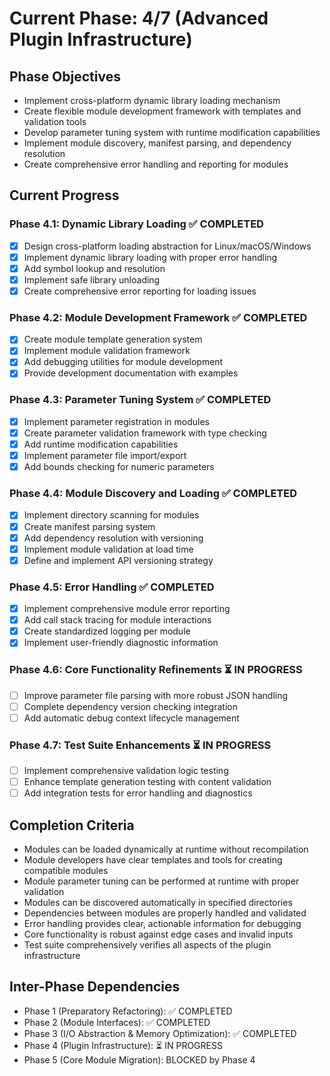 <!-- Purpose: Current project phase context -->
<!-- Update Rules:
- 500-word limit! 
- Include: 
  • Phase objectives
  • Current progress as a checklist
  • Completion criteria 
  • Inter-phase dependencies
- At major phase completion archive as phase-[X].md and refresh for next phase
-->

# Current Phase: 4/7 (Advanced Plugin Infrastructure)

## Phase Objectives
- Implement cross-platform dynamic library loading mechanism
- Create flexible module development framework with templates and validation tools
- Develop parameter tuning system with runtime modification capabilities
- Implement module discovery, manifest parsing, and dependency resolution
- Create comprehensive error handling and reporting for modules

## Current Progress

### Phase 4.1: Dynamic Library Loading ✅ COMPLETED
- [x] Design cross-platform loading abstraction for Linux/macOS/Windows
- [x] Implement dynamic library loading with proper error handling
- [x] Add symbol lookup and resolution
- [x] Implement safe library unloading
- [x] Create comprehensive error reporting for loading issues

### Phase 4.2: Module Development Framework ✅ COMPLETED
- [x] Create module template generation system
- [x] Implement module validation framework
- [x] Add debugging utilities for module development
- [x] Provide development documentation with examples

### Phase 4.3: Parameter Tuning System ✅ COMPLETED
- [x] Implement parameter registration in modules
- [x] Create parameter validation framework with type checking
- [x] Add runtime modification capabilities
- [x] Implement parameter file import/export
- [x] Add bounds checking for numeric parameters

### Phase 4.4: Module Discovery and Loading ✅ COMPLETED
- [x] Implement directory scanning for modules
- [x] Create manifest parsing system
- [x] Add dependency resolution with versioning
- [x] Implement module validation at load time
- [x] Define and implement API versioning strategy

### Phase 4.5: Error Handling ✅ COMPLETED
- [x] Implement comprehensive module error reporting
- [x] Add call stack tracing for module interactions
- [x] Create standardized logging per module
- [x] Implement user-friendly diagnostic information

### Phase 4.6: Core Functionality Refinements ⏳ IN PROGRESS
- [ ] Improve parameter file parsing with more robust JSON handling
- [ ] Complete dependency version checking integration
- [ ] Add automatic debug context lifecycle management

### Phase 4.7: Test Suite Enhancements ⏳ IN PROGRESS
- [ ] Implement comprehensive validation logic testing
- [ ] Enhance template generation testing with content validation
- [ ] Add integration tests for error handling and diagnostics

## Completion Criteria
- Modules can be loaded dynamically at runtime without recompilation
- Module developers have clear templates and tools for creating compatible modules
- Module parameter tuning can be performed at runtime with proper validation
- Modules can be discovered automatically in specified directories
- Dependencies between modules are properly handled and validated
- Error handling provides clear, actionable information for debugging
- Core functionality is robust against edge cases and invalid inputs
- Test suite comprehensively verifies all aspects of the plugin infrastructure

## Inter-Phase Dependencies
- Phase 1 (Preparatory Refactoring): ✅ COMPLETED
- Phase 2 (Module Interfaces): ✅ COMPLETED
- Phase 3 (I/O Abstraction & Memory Optimization): ✅ COMPLETED
- Phase 4 (Plugin Infrastructure): ⏳ IN PROGRESS
- Phase 5 (Core Module Migration): BLOCKED by Phase 4